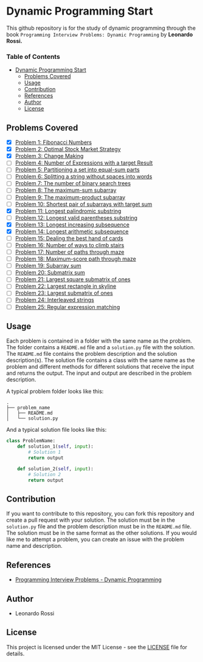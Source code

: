 # Dynamic Programming Start
This github repository is for the study of dynamic programming through the book `Programming Interview Problems: Dynamic Programming` by <b>Leonardo Rossi.</b> 

### Table of Contents
- [Dynamic Programming Start](#dynamic-programming-start)
    - [Problems Covered](#problems-covered)
    - [Usage](#usage)
    - [Contribution](#contribution)
    - [References](#references)
    - [Author](#author)
    - [License](#license)

## Problems Covered
- [x] [Problem 1: Fibonacci Numbers](the_fibonacci_sequence)
- [X] [Problem 2: Optimal Stock Market Strategy](optimal_stock_market_strategy)
- [X] [Problem 3: Change Making](change_making)
- [ ] [Problem 4: Number of Expressions with a target Result](number_of_expressions_with_a_target_result)
- [ ] [Problem 5: Partitioning a set into equal-sum parts](partitioning_a_set_into_equal_sum_parts)
- [ ] [Problem 6: Splitting a string without spaces into words](splitting_a_string_without_spaces_into_words)
- [ ] [Problem 7: The number of binary search trees](the_number_of_binary_search_trees)
- [ ] [Problem 8: The maximum-sum subarray](the_maximum_sum_subarray)
- [ ] [Problem 9: The maximum-product subarray](the_maximum_product_subarray)
- [ ] [Problem 10: Shortest pair of subarrays with target sum](shortest_pair_of_subarrays_with_target_sum)
- [X] [Problem 11: Longest palindromic substring](longest_palindromic_substring)
- [ ] [Problem 12: Longest valid parentheses substring](longest_valid_parentheses_substring)
- [X] [Problem 13: Longest increasing subsequence](longest_increasing_subsequence)
- [X] [Problem 14: Longest arithmetic subsequence](longest_arithmetic_subsequence)
- [ ] [Problem 15: Dealing the best hand of cards](dealing_the_best_hand_of_cards)
- [ ] [Problem 16: Number of ways to climb stairs](number_of_ways_to_climb_stairs)
- [ ] [Problem 17: Number of paths through maze](number_of_paths_through_maze)
- [ ] [Problem 18: Maximum-score path through maze](maximum_score_path_through_maze)
- [ ] [Problem 19: Subarray sum](subarray_sum)
- [ ] [Problem 20: Submatrix sum](submatrix_sum)
- [ ] [Problem 21: Largest square submatrix of ones](largest_square_submatrix_of_ones)
- [ ] [Problem 22: Largest rectangle in skyline](largest_rectangle_in_skyline)
- [ ] [Problem 23: Largest submatrix of ones](largest_submatrix_of_ones)
- [ ] [Problem 24: Interleaved strings](interleaved_strings)
- [ ] [Problem 25: Regular expression matching](regular_expression_matching)

## Usage
Each problem is contained in a folder with the same name as the problem. The folder contains a `README.md` file and a `solution.py` file with the solution. The `README.md` file contains the problem description and the solution description(s). The solution file contains a class with the same name as the problem and different methods for different solutions that receive the input and returns the output. The input and output are described in the problem description.

A typical problem folder looks like this:
```
.
├── problem_name
│   ├── README.md
│   └── solution.py
```

And a typical solution file looks like this:
```python
class ProblemName:
    def solution_1(self, input):
        # Solution 1
        return output

    def solution_2(self, input):
        # Solution 2
        return output
```

## Contribution
If you want to contribute to this repository, you can fork this repository and create a pull request with your solution. The solution must be in the `solution.py` file and the problem description must be in the `README.md` file. The solution must be in the same format as the other solutions. If you would like me to attempt a problem, you can create an issue with the problem name and description.

## References
- [Programming Interview Problems - Dynamic Programming](https://www.amazon.com/Programming-Interview-Problems-Dynamic-solutions-ebook/dp/B08RRQWV21)

## Author
- Leonardo Rossi

## License
This project is licensed under the MIT License - see the [LICENSE](LICENSE) file for details.

